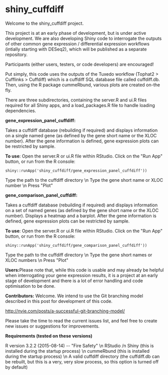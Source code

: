# shiny_cuffdiff

Welcome to the shiny_cuffdiff project.

This project is at an early phase of development, but is under active development. We are also developing Shiny code to interrogate the outputs of other common gene expression / differential expression workflows (intially starting with DESeq2), which will be published as a separate repository.

Participants (either users, testers, or code developers) are encouraged!

Put simply, this code uses the outputs of the Tuxedo workflow (Tophat2 > Cufflinks > Cuffdiff) which is a cuffdiff SQL database file called cuffdiff.db. Then, using the R package cummeRbund, various plots are created on-the fly. 

There are three subdirectories, containing the server.R and ui.R files required for all Shiny apps, and a load_packages.R file to handle loading dependencies.

<b>gene_expression_panel_cuffdiff:</b>

Takes a cuffdiff database (rebuilding if required) and displays information on a single named gene (as defined by the gene short name or the XLOC number). After the gene information is defined, gene expression plots can be restricted by sample.

<b>To use</b>: Open the server.R or ui.R file within RStudio. Click on the "Run App" button, or run from the R console:

<code>shiny::runApp('shiny_cuffdiff/gene_expression_panel_cuffdiff'))</code>

Type the path to the cuffdiff directory \n
Type the gene short name or XLOC number \n
Press "Plot"

<b>gene_comparison_panel_cuffdiff:</b>

Takes a cuffdiff database (rebuilding if required) and displays information on a set of named genes (as defined by the gene short name or the XLOC number). Displays a heatmap and a barplot. After the gene information is defined, gene expression plots can be restricted by sample.

<b>To use</b>: Open the server.R or ui.R file within RStudio. Click on the "Run App" button, or run from the R console:

<code>shiny::runApp('shiny_cuffdiff/gene_comparison_panel_cuffdiff'))</code>

Type the path to the cuffdiff directory \n
Type the gene short names or XLOC numbers \n
Press "Plot"

<b>Users:</b>Please note that, while this code is usable and may already be helpful when interrogating your gene expression results, it is a project at an early stage of development and there is a lot of error handling and code optimisation to be done.

<b>Contributors:</b> Welcome. We intend to use the Git branching model described in this post for development of this code.

http://nvie.com/posts/a-successful-git-branching-model/

Please take the time to read the current issues list, and feel free to create new issues or suggestions for improvements.

<b>Requirements (tested on these versions)</b>

R version 3.2.2 (2015-08-14) -- "Fire Safety" \n
RStudio /n
Shiny (this is installed during the startup process) \n
cummeRbund (this is installed during the startup process) \n
A valid cuffdiff directory (the cuffdiff.db can be rebuilt, but this is a very, very slow process, so this option is turned off by default)